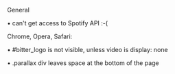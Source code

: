 General

• can't get access to Spotify API :-(

Chrome, Opera, Safari:

• #bitter_logo is not visible, unless video is display: none

• .parallax div leaves space at the bottom of the page
